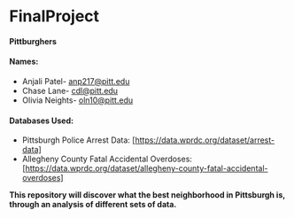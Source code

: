# FinalProject

#### Pittburghers

#### Names:
* Anjali Patel- anp217@pitt.edu
* Chase Lane- cdl@pitt.edu
* Olivia Neights- oln10@pitt.edu

#### Databases Used:
* Pittsburgh Police Arrest Data: [https://data.wprdc.org/dataset/arrest-data]
* Allegheny County Fatal Accidental Overdoses: [https://data.wprdc.org/dataset/allegheny-county-fatal-accidental-overdoses]

**This repository will discover what the best neighborhood in Pittsburgh is, through an analysis of different sets of data.**